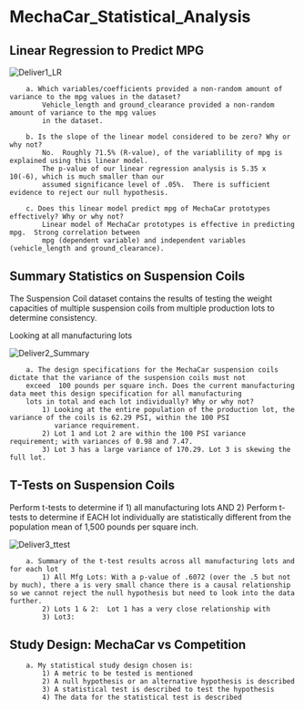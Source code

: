# MechaCar_Statistical_Analysis


## Linear Regression to Predict MPG

![Deliver1_LR](https://user-images.githubusercontent.com/107228424/200371635-54542bf5-6b2b-44a7-81b2-8d0602bab55f.jpg)

		a. Which variables/coefficients provided a non-random amount of variance to the mpg values in the dataset?
			Vehicle_length and ground_clearance provided a non-random amount of variance to the mpg values 
			in the dataset.
					
		b. Is the slope of the linear model considered to be zero? Why or why not?
			No.  Roughly 71.5% (R-value), of the variablility of mpg is explained using this linear model.  
			The p-value of our linear regression analysis is 5.35 x 10(-6), which is much smaller than our 
			assumed significance level of .05%.  There is sufficient evidence to reject our null hypothesis.
						
		c. Does this linear model predict mpg of MechaCar prototypes effectively? Why or why not?
			Linear model of MechaCar prototypes is effective in predicting mpg.  Strong correlation between
			mpg (dependent variable) and independent variables (vehicle_length and ground_clearance).


## Summary Statistics on Suspension Coils
The Suspension Coil dataset contains the results of testing the weight capacities of multiple suspension coils from multiple production 
lots to determine consistency.

Looking at all manufacturing lots

![Deliver2_Summary](https://user-images.githubusercontent.com/107228424/200414881-b4ba4f3c-283a-4c43-9ddf-ac0949e7cb7b.jpg)

		a. The design specifications for the MechaCar suspension coils dictate that the variance of the suspension coils must not 
		exceed  100 pounds per square inch. Does the current manufacturing data meet this design specification for all manufacturing 
		lots in total and each lot individually? Why or why not?
			1) Looking at the entire population of the production lot, the variance of the coils is 62.29 PSI, within the 100 PSI 
			   variance requirement. 
			2) Lot 1 and Lot 2 are within the 100 PSI variance requirement; with variances of 0.98 and 7.47. 
			3) Lot 3 has a large variance of 170.29. Lot 3 is skewing the full lot.
				

## T-Tests on Suspension Coils

Perform t-tests to determine if 1) all manufacturing lots AND 2) Perform t-tests to determine if EACH lot individually are statistically different from the population mean of 1,500 pounds per square inch.

![Deliver3_ttest](https://user-images.githubusercontent.com/107228424/200431887-bbee4767-100c-4adb-a1fe-3d1efc8713ad.jpg)

		a. Summary of the t-test results across all manufacturing lots and for each lot
			1) All Mfg Lots: With a p-value of .6072 (over the .5 but not by much), there a is very small chance there is a causal relationship 			       so we cannot reject the null hypothesis but need to look into the data further.
			2) Lots 1 & 2:  Lot 1 has a very close relationship with 
			3) Lot3:



## Study Design: MechaCar vs Competition

		a. My statistical study design chosen is:
			1) A metric to be tested is mentioned
			2) A null hypothesis or an alternative hypothesis is described
			3) A statistical test is described to test the hypothesis
			4) The data for the statistical test is described 
